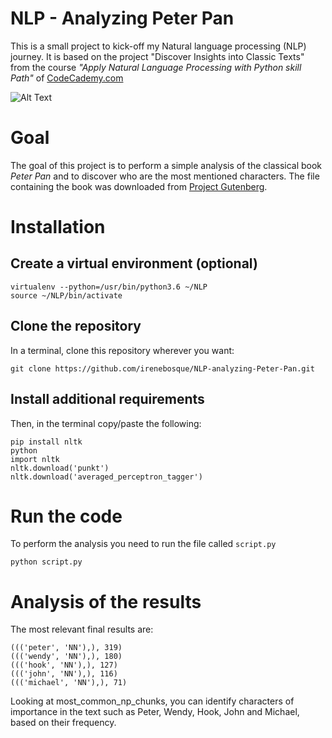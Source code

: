 # NLP - Analyzing Peter Pan
This is a small project to kick-off my Natural language processing (NLP) journey. It is based on the project "Discover Insights into Classic Texts" from the course *"Apply Natural Language Processing with Python skill Path"* of [CodeCademy.com](https://www.codecademy.com/paths/natural-language-processing/tracks/nlp-language-parsing/modules/nlp-language-parsing/projects/nlp-regex-parsing-project)



![Alt Text](https://media.giphy.com/media/lDR0wnXboVr8c/giphy.gif)

# Goal
The goal of this project is to perform a simple analysis of the classical book *Peter Pan* and to discover who are the most mentioned characters. The file containing the book was downloaded from [Project Gutenberg](https://www.gutenberg.org/ebooks/16).

# Installation
##  Create a virtual environment (optional)
```
virtualenv --python=/usr/bin/python3.6 ~/NLP
source ~/NLP/bin/activate
```

## Clone the repository
In a terminal,  clone this repository wherever you want:
```shell
git clone https://github.com/irenebosque/NLP-analyzing-Peter-Pan.git
```

## Install additional requirements
Then, in the terminal copy/paste the following:

```shell
pip install nltk
python
import nltk
nltk.download('punkt')
nltk.download('averaged_perceptron_tagger')

```
# Run the code
To perform the analysis you need to run the file called `script.py`
```shell
python script.py
```


# Analysis of the results

The most relevant final results are:
```shell
((('peter', 'NN'),), 319)
((('wendy', 'NN'),), 180)
((('hook', 'NN'),), 127)
((('john', 'NN'),), 116)
((('michael', 'NN'),), 71)

```

Looking at most_common_np_chunks, you can identify characters of importance in the text such as Peter, Wendy, Hook, John and Michael, 
based on their frequency. 

